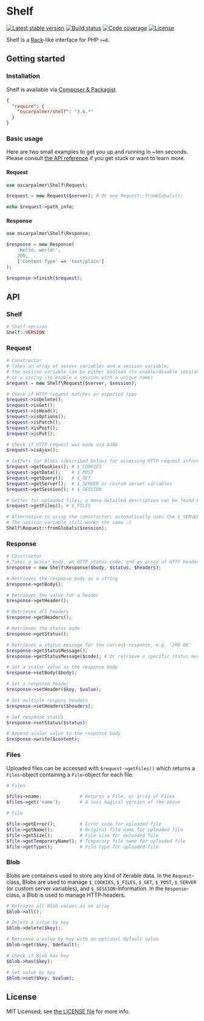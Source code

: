 # Shelf

[![Latest stable version](https://poser.pugx.org/oscarpalmer/shelf/v)](//packagist.org/packages/oscarpalmer/shelf) [![Build status](https://api.travis-ci.com/oscarpalmer/shelf.svg?branch=main)](https://travis-ci.com/oscarpalmer/shelf) [![Code coverage](https://codecov.io/gh/oscarpalmer/shelf/branch/main/graph/badge.svg?token=HE32BuJEmt)](https://codecov.io/gh/oscarpalmer/shelf) [![License](https://poser.pugx.org/oscarpalmer/shelf/license)](//packagist.org/packages/oscarpalmer/shelf)

Shelf is a [Rack](//rack.github.io)-like interface for PHP `>=8`.

## Getting started

### Installation

Shelf is available via [Composer & Packagist](//packagist.org/packages/oscarpalmer/shelf).

```json
{
  "require": {
    "oscarpalmer/shelf": "3.6.*"
  }
}
```

### Basic usage

Here are two small examples to get you up and running in ~ten seconds. Please consult [the API reference](#api) if you get stuck or want to learn more.

#### Request

```php
use oscarpalmer\Shelf\Request;

$request = new Request($server); # Or new Request::fromGlobals();

echo $request->path_info;
```

#### Response

```php
use oscarpalmer\Shelf\Response;

$response = new Response(
    'Hello, world!',
    200,
    ['Content-Type' => 'text/plain']
);

$response->finish($request);
```

## API

### Shelf

```php
# Shelf version
Shelf::VERSION
```

### Request

```php
# Constructor
# Takes an array of server variables and a session variable;
# the session variable can be either boolean (to enable/disable sessions),
# or a string (to enable a session with a unique name)
$request = new Shelf\Request($server, $session);

# Check if HTTP request matches an expected type
$request->isDelete();
$request->isGet();
$request->isHead();
$request->isOptions();
$request->isPatch();
$request->isPost();
$request->isPut();

# Check if HTTP request was made via AJAX
$request->isAjax();

# Getters for Blobs (described below) for accessing HTTP request information
$request->getCookies(); # $_COOKIES
$request->getData();    # $_POST
$request->getQuery();   # $_GET
$request->getServer();  # $_SERVER or custom server variables
$request->getSession(); # $_SESSION

# Getter for uploaded files; a more detailed description can be found below
$request->getFiles(); # $_FILES

# Alternative to using the constructor; automatically uses the $_SERVER-variables
# The session variable still works the same :)
Shelf\Request::fromGlobals($session);
```

### Response

```php
# Constructor
# Takes a scalar body, an HTTP status code, and an array of HTTP headers
$response = new Shelf\Response($body, $status, $headers);

# Retrieves the response body as a string
$response->getBody();

# Retrieves the value for a header
$response->getHeader();

# Retrieves all headers
$response->getHeaders();

# Retrieves the status code 
$response->getStatus();

# Retrieves a status message for the current response, e.g. '200 OK'
$response->getStatusMessage();
$response->getStatusMessage($code); # Or retrieve a specific status message

# Set a scalar value as the response body
$response->setBody($body);

# Set a response header
$response->setHeader($key, $value);

# Set multiple respons headers
$response->setHeaders($headers);

# Set response status
$response->setStatus($status);

# Append scalar value to the response body
$response->write($content);
```

### Files

Uploaded files can be accessed with `$request->getFiles()` which returns a `Files`-object containing a `File`-object for each file.

```php
# Files

$files->name;              # Returns a File, or array of Files
$files->get('name');       # A less magical version of the above

# File

$file->getError();         # Error code for uploaded file
$file->getName();          # Original file name for uploaded file
$file->getSize();          # File size for uploaded file
$file->getTemporaryName(); # Temporary file name for uploaded file
$file->getType();          # File type for uploaded file
```

### Blob

Blobs are containers used to store any kind of iterable data. In the `Request`-class, Blobs are used to manage `$_COOKIES`, `$_FILES`, `$_GET`, `$_POST`, `$_SERVER` (or custom server variables), and `$_SESSION`-information. In the `Response`-class, a Blob is used to manage HTTP-headers.

```php
# Retrieve all Blob values as an array
$blob->all();

# Delete a value by key
$blob->delete($key);

# Retrieve a value by key with an optional default value
$blob->get($key, $default);

# Check if Blob has key
$blob->has($key);

# Set value by key
$blob->set($key, $value);
```

## License

MIT Licensed; see [the LICENSE file](LICENSE) for more info.
